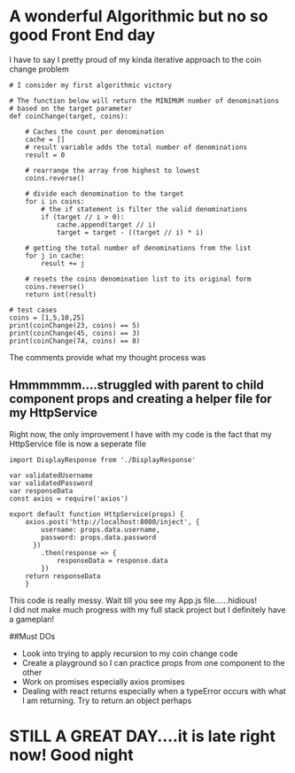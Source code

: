 # A wonderful Algorithmic but no so good Front End day
I have to say I pretty proud of my kinda iterative approach to the coin change problem  

```
# I consider my first algorithmic victory

# The function below will return the MINIMUM number of denominations 
# based on the target parameter
def coinChange(target, coins):

    # Caches the count per denomination
    cache = []
    # result variable adds the total number of denominations
    result = 0

    # rearrange the array from highest to lowest
    coins.reverse()

    # divide each denomination to the target 
    for i in coins:
        # the if statement is filter the valid denominations 
        if (target // i > 0):
            cache.append(target // i)
            target = target - ((target // i) * i)

    # getting the total number of denominations from the list                       
    for j in cache:
        result += j
    
    # resets the coins denomination list to its original form
    coins.reverse()
    return int(result)

# test cases
coins = [1,5,10,25]
print(coinChange(23, coins) == 5)
print(coinChange(45, coins) == 3)
print(coinChange(74, coins) == 8)
```
The comments provide what my thought process was  

## Hmmmmmm....struggled with parent to child component props and creating a helper file for my HttpService 
Right now, the only improvement I have with my code is the fact that my HttpService file is now a seperate file   
```
import DisplayResponse from './DisplayResponse'

var validatedUsername
var validatedPassword
var responseData
const axios = require('axios')

export default function HttpService(props) {
    axios.post('http://localhost:8080/inject', {
        username: props.data.username,
        password: props.data.password
      })
        .then(response => { 
            responseData = response.data
        })
    return responseData
    }
```
This code is really messy. Wait till you see my App.js file......hidious!  
I did not make much progress with my full stack project but I definitely have a gameplan!  

##Must DOs
- Look into trying to apply recursion to my coin change code
- Create a playground so I can practice props from one component to the other
- Work on promises especially axios promises
- Dealing with react returns especially when a typeError occurs with what I am returning. Try to return an object perhaps


# STILL A GREAT DAY....it is late right now! Good night








